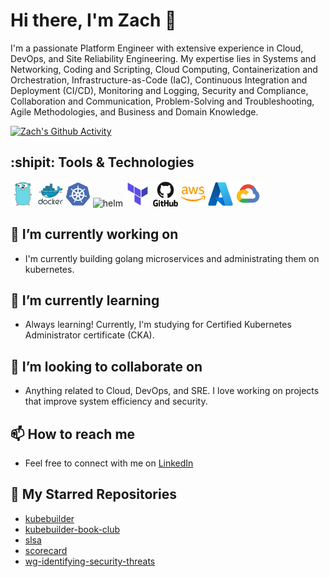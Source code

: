 # Hi there, I'm Zach 👋

I'm a passionate Platform Engineer with extensive experience in Cloud, DevOps, and Site Reliability Engineering. My expertise lies in Systems and Networking, Coding and Scripting, Cloud Computing, Containerization and Orchestration, Infrastructure-as-Code (IaC), Continuous Integration and Deployment (CI/CD), Monitoring and Logging, Security and Compliance, Collaboration and Communication, Problem-Solving and Troubleshooting, Agile Methodologies, and Business and Domain Knowledge.

[![Zach's Github Activity](https://github-readme-activity-graph.vercel.app/graph?username=zacharyrgonzales-portfolio&theme=github)](https://github.com/ashutosh00710/github-readme-activity-graph)

## :shipit: Tools & Technologies

<p align="left">
  <img src="https://raw.githubusercontent.com/devicons/devicon/master/icons/go/go-original.svg" alt="go" width="40" height="40"/>
  <img src="https://raw.githubusercontent.com/devicons/devicon/master/icons/docker/docker-original-wordmark.svg" alt="docker" width="40" height="40"/>
  <img src="https://raw.githubusercontent.com/devicons/devicon/master/icons/kubernetes/kubernetes-plain.svg" alt="kubernetes" width="40" height="40"/>
  <img src="https://www.vectorlogo.zone/logos/helmsh/helmsh-icon.svg" alt="helm" width="40" height="40"/>
  <img src="https://raw.githubusercontent.com/devicons/devicon/master/icons/terraform/terraform-original.svg" alt="terraform" width="40" height="40"/>
  <img src="https://raw.githubusercontent.com/devicons/devicon/master/icons/github/github-original-wordmark.svg" alt="github-actions" width="40" height="40"/>
  <img src="https://raw.githubusercontent.com/devicons/devicon/master/icons/amazonwebservices/amazonwebservices-plain-wordmark.svg" alt="aws" width="40" height="40"/>
  <img src="https://raw.githubusercontent.com/devicons/devicon/master/icons/azure/azure-original.svg" alt="azure" width="40" height="40"/>
  <img src="https://raw.githubusercontent.com/devicons/devicon/master/icons/googlecloud/googlecloud-original.svg" alt="google-cloud-platform" width="40" height="40"/>
</p>


## 🔭 I’m currently working on
- I'm currently building golang microservices and administrating them on kubernetes. 

## 🌱 I’m currently learning
- Always learning! Currently, I'm studying for Certified Kubernetes Administrator certificate (CKA).

## 👯 I’m looking to collaborate on
- Anything related to Cloud, DevOps, and SRE. I love working on projects that improve system efficiency and security.

## 📫 How to reach me
- Feel free to connect with me on [LinkedIn](https://www.linkedin.com/in/zrg/)

## 🌟 My Starred Repositories


<!--START:starred_repos-->
- [kubebuilder](https://github.com/kubernetes-sigs/kubebuilder)
- [kubebuilder-book-club](https://github.com/csantanapr/kubebuilder-book-club)
- [slsa](https://github.com/slsa-framework/slsa)
- [scorecard](https://github.com/ossf/scorecard)
- [wg-identifying-security-threats](https://github.com/ossf/wg-identifying-security-threats)
<!--END:starred_repos-->
